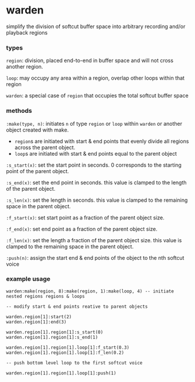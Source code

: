 # warden

simplify the division of softcut buffer space into arbitrary recording and/or playback regions

### types

`region`: division, placed end-to-end in buffer space and will not cross another region.

`loop`: may occupy any area within a region, overlap other loops within that region

`warden`: a special case of `region` that occupies the total softcut buffer space

### methods

`:make(type, n)`: initiates `n` of type `region` or `loop` within `warden` or another object created with make. 
  - `region`s are initiated with start & end points that evenly divide all regions across the parent object.
  - `loop`s are initiated with start & end points equal to the parent object

`:s_start(x)`: set the start point in seconds. 0 corresponds to the starting point of the parent object.

`:s_end(x)`: set the end point in seconds. this value is clamped to the length of the parent object.

`:s_len(x)`: set the length in seconds. this value is clamped to the remaining space in the parent object.

`:f_start(x)`: set start point as a fraction of the parent object size.

`:f_end(x)`: set end point as a fraction of the parent object size.

`:f_len(x)`: set the length a fraction of the parent object size. this value is clamped to the remaining space in the parent object.

`:push(n)`: assign the start end & end points of the object to the nth softcut voice

### example usage

```
warden:make(region, 8):make(region, 1):make(loop, 4) -- initiate nested regions regions & loops

-- modify start & end points reative to parent objects

warden.region[1]:start(2)
warden.region[1]:end(3)

warden.region[1].region[1]:s_start(0)
warden.region[1].region[1]:s_end(1)

warden.region[1].region[1].loop[1]:f_start(0.3)
warden.region[1].region[1].loop[1]:f_len(0.2)

-- push bottom level loop to the first softcut voice

warden.region[1].region[1].loop[1]:push(1)

```
